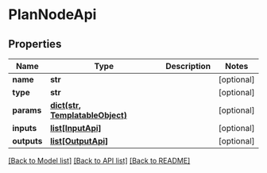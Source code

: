 # PlanNodeApi

## Properties
Name | Type | Description | Notes
------------ | ------------- | ------------- | -------------
**name** | **str** |  | [optional] 
**type** | **str** |  | [optional] 
**params** | [**dict(str, TemplatableObject)**](TemplatableObject.md) |  | [optional] 
**inputs** | [**list[InputApi]**](InputApi.md) |  | [optional] 
**outputs** | [**list[OutputApi]**](OutputApi.md) |  | [optional] 

[[Back to Model list]](../README.md#documentation-for-models) [[Back to API list]](../README.md#documentation-for-api-endpoints) [[Back to README]](../README.md)


